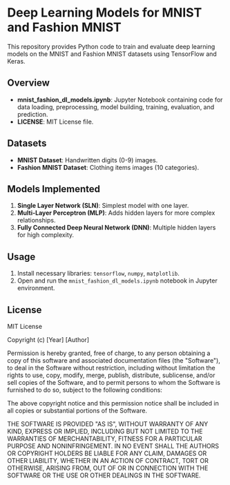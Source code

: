 # Deep Learning Models for MNIST and Fashion MNIST

This repository provides Python code to train and evaluate deep learning models on the MNIST and Fashion MNIST datasets using TensorFlow and Keras.

## Overview

- **mnist_fashion_dl_models.ipynb**: Jupyter Notebook containing code for data loading, preprocessing, model building, training, evaluation, and prediction.
- **LICENSE**: MIT License file.

## Datasets

- **MNIST Dataset**: Handwritten digits (0-9) images.
- **Fashion MNIST Dataset**: Clothing items images (10 categories).

## Models Implemented

1. **Single Layer Network (SLN)**: Simplest model with one layer.
2. **Multi-Layer Perceptron (MLP)**: Adds hidden layers for more complex relationships.
3. **Fully Connected Deep Neural Network (DNN)**: Multiple hidden layers for high complexity.

## Usage

1. Install necessary libraries: `tensorflow`, `numpy`, `matplotlib`.
2. Open and run the `mnist_fashion_dl_models.ipynb` notebook in Jupyter environment.

## License

MIT License

Copyright (c) [Year] [Author]

Permission is hereby granted, free of charge, to any person obtaining a copy
of this software and associated documentation files (the "Software"), to deal
in the Software without restriction, including without limitation the rights
to use, copy, modify, merge, publish, distribute, sublicense, and/or sell
copies of the Software, and to permit persons to whom the Software is
furnished to do so, subject to the following conditions:

The above copyright notice and this permission notice shall be included in all
copies or substantial portions of the Software.

THE SOFTWARE IS PROVIDED "AS IS", WITHOUT WARRANTY OF ANY KIND, EXPRESS OR
IMPLIED, INCLUDING BUT NOT LIMITED TO THE WARRANTIES OF MERCHANTABILITY,
FITNESS FOR A PARTICULAR PURPOSE AND NONINFRINGEMENT. IN NO EVENT SHALL THE
AUTHORS OR COPYRIGHT HOLDERS BE LIABLE FOR ANY CLAIM, DAMAGES OR OTHER
LIABILITY, WHETHER IN AN ACTION OF CONTRACT, TORT OR OTHERWISE, ARISING FROM,
OUT OF OR IN CONNECTION WITH THE SOFTWARE OR THE USE OR OTHER DEALINGS IN THE
SOFTWARE.

